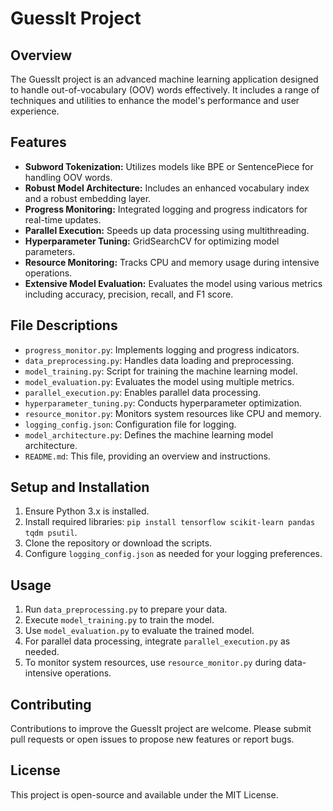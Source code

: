 # GuessIt Project

## Overview
The GuessIt project is an advanced machine learning application designed to handle out-of-vocabulary (OOV) words effectively. It includes a range of techniques and utilities to enhance the model's performance and user experience.

## Features
- **Subword Tokenization:** Utilizes models like BPE or SentencePiece for handling OOV words.
- **Robust Model Architecture:** Includes an enhanced vocabulary index and a robust embedding layer.
- **Progress Monitoring:** Integrated logging and progress indicators for real-time updates.
- **Parallel Execution:** Speeds up data processing using multithreading.
- **Hyperparameter Tuning:** GridSearchCV for optimizing model parameters.
- **Resource Monitoring:** Tracks CPU and memory usage during intensive operations.
- **Extensive Model Evaluation:** Evaluates the model using various metrics including accuracy, precision, recall, and F1 score.

## File Descriptions
- `progress_monitor.py`: Implements logging and progress indicators.
- `data_preprocessing.py`: Handles data loading and preprocessing.
- `model_training.py`: Script for training the machine learning model.
- `model_evaluation.py`: Evaluates the model using multiple metrics.
- `parallel_execution.py`: Enables parallel data processing.
- `hyperparameter_tuning.py`: Conducts hyperparameter optimization.
- `resource_monitor.py`: Monitors system resources like CPU and memory.
- `logging_config.json`: Configuration file for logging.
- `model_architecture.py`: Defines the machine learning model architecture.
- `README.md`: This file, providing an overview and instructions.

## Setup and Installation
1. Ensure Python 3.x is installed.
2. Install required libraries: `pip install tensorflow scikit-learn pandas tqdm psutil`.
3. Clone the repository or download the scripts.
4. Configure `logging_config.json` as needed for your logging preferences.

## Usage
1. Run `data_preprocessing.py` to prepare your data.
2. Execute `model_training.py` to train the model.
3. Use `model_evaluation.py` to evaluate the trained model.
4. For parallel data processing, integrate `parallel_execution.py` as needed.
5. To monitor system resources, use `resource_monitor.py` during data-intensive operations.

## Contributing
Contributions to improve the GuessIt project are welcome. Please submit pull requests or open issues to propose new features or report bugs.

## License
This project is open-source and available under the MIT License.


